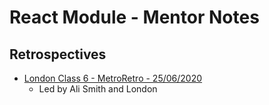 # React Module - Mentor Notes

## Retrospectives

- [London Class 6 - MetroRetro - 25/06/2020](https://metroretro.io/board/r1ZX1Cwp8)
  - Led by Ali Smith and London
